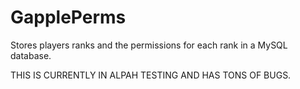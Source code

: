 # GapplePerms

Stores players ranks and the permissions for each rank in a MySQL database.

THIS IS CURRENTLY IN ALPAH TESTING AND HAS TONS OF BUGS.
